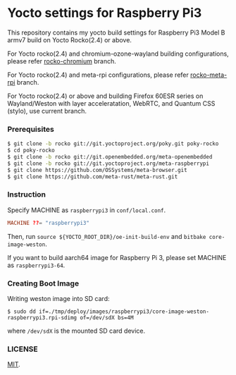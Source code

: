 Yocto settings for Raspberry Pi3
===

This repository contains my yocto build settings for Raspberry Pi3 Model B armv7 build on Yocto Rocko(2.4) or above.

For Yocto rocko(2.4) and chromium-ozone-wayland building configurations, please refer [rocko-chromium](https://github.com/cosmo0920/rpi3-yocto-conf/tree/rocko-chromium) branch.

For Yocto rocko(2.4) and meta-rpi configurations, please refer [rocko-meta-rpi](https://github.com/cosmo0920/rpi3-yocto-conf/tree/rocko-meta-rpi) branch.

For Yocto rocko(2.4) or above and building Firefox 60ESR series on Wayland/Weston with layer acceleratation, WebRTC, and Quantum CSS (stylo), use current branch.

### Prerequisites

```bash
$ git clone -b rocko git://git.yoctoproject.org/poky.git poky-rocko
$ cd poky-rocko
$ git clone -b rocko git://git.openembedded.org/meta-openembedded
$ git clone -b rocko git://git.yoctoproject.org/meta-raspberrypi
$ git clone https://github.com/OSSystems/meta-browser.git
$ git clone https://github.com/meta-rust/meta-rust.git
```

### Instruction

Specify MACHINE as `raspberrypi3` in `conf/local.conf`.

```conf
MACHINE ??= "raspberrypi3"
```

Then, run `source ${YOCTO_ROOT_DIR}/oe-init-build-env` and `bitbake core-image-weston`.

If you want to build aarch64 image for Raspberry Pi 3, please set MACHINE as `raspberrypi3-64`.

### Creating Boot Image

Writing weston image into SD card:

```
$ sudo dd if=./tmp/deploy/images/raspberrypi3/core-image-weston-raspberrypi3.rpi-sdimg of=/dev/sdX bs=4M
```

where `/dev/sdX` is the mounted SD card device.

### LICENSE

[MIT](LICENSE).
